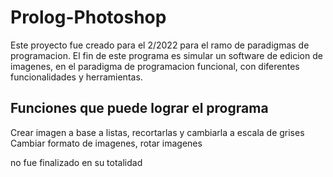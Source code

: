 # Prolog-Photoshop

Este proyecto fue creado para el 2/2022 para el ramo de paradigmas de programacion. El fin de este programa es simular un software de edicion de imagenes, en el paradigma de programacion funcional, con diferentes funcionalidades y herramientas.


## Funciones que puede lograr el programa

Crear imagen a base a listas, recortarlas y cambiarla a escala de grises
Cambiar formato de imagenes, rotar imagenes

no fue finalizado en su totalidad
